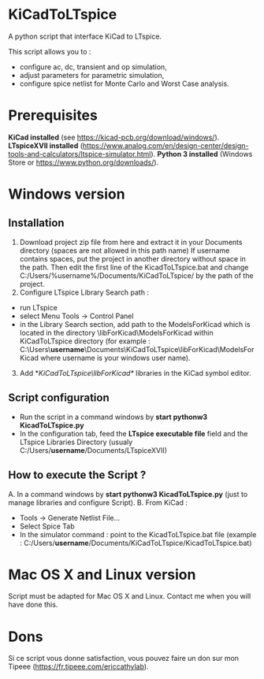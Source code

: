 # KiCadToLTspice
A python script that interface KiCad to LTspice.

This script allows you to :
- configure ac, dc, transient and op simulation,
- adjust parameters for parametric simulation,
- configure spice netlist for Monte Carlo and Worst Case analysis.

# Prerequisites
**KiCad installed** (see https://kicad-pcb.org/download/windows/).
**LTspiceXVII installed** (https://www.analog.com/en/design-center/design-tools-and-calculators/ltspice-simulator.html).
**Python 3 installed** (Windows Store or https://www.python.org/downloads/).

# Windows version
## Installation
1. Download project zip file from here and extract it in your Documents directory (spaces are not allowed in this path name)
If username contains spaces, put the project in another directory without space in the path. Then edit the first line of the KicadToLTspice.bat and change C:/Users/%username%/Documents/KiCadToLTspice/ by the path of the project.
2. Configure LTspice Library Search path :
- run LTspice
- select Menu Tools -> Control Panel
- in the Library Search section, add path to the ModelsForKicad which is located in the directory \libForKicad\ModelsForKicad within KiCadToLTspice directory  (for example : C:\Users\\**username**\Documents\KiCadToLTspice\libForKicad\ModelsForKicad where username is your windows user name).
3. Add **KiCadToLTspice\libForKicad\** libraries in the KiCad symbol editor.

## Script configuration
- Run the script in a command windows by **start pythonw3 KicadToLTspice.py**
- In the configuration tab, feed the **LTspice executable file** field and the LTspice Libraries Directory (usualy C:/Users/**username**/Documents/LTspiceXVII)

## How to execute the Script ?
A. In a command windows by **start pythonw3 KicadToLTspice.py** (just to manage libraries and configure Script).
B. From KiCad :
- Tools -> Generate Netlist File...
- Select Spice Tab
- In the simulator command : point to the KicadToLTspice.bat file (example : C:/Users/**username**/Documents/KiCadToLTspice/KicadToLTspice.bat)

# Mac OS X and Linux version
Script must be adapted for Mac OS X and Linux.
Contact me when you will have done this.

# Dons
Si ce script vous donne satisfaction, vous pouvez faire un don sur mon Tipeee (https://fr.tipeee.com/ericcathylab).




